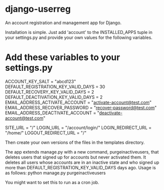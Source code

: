 django-userreg
==============

An account registration and management app for Django.

Installation is simple. Just add 'account' to the INSTALLED_APPS tuple in your settings.py and provide your own values for the following variables.

# Add these variables to your settings.py

ACCOUNT_KEY_SALT = "abcd123"
DEFAULT_REGISTRATION_KEY_VALID_DAYS = 30
DEFAULT_RECOVERY_KEY_VALID_DAYS = 2
DEFAULT_DEACTIVATION_KEY_VALID_DAYS = 2
EMAIL_ADDRESS_ACTIVATE_ACCOUNT = "activate-account@test.com"
EMAIL_ADDRESS_RECOVER_PASSWORD = "recover-password@test.com"
EMAIL_ADDRESS_DEACTIVATE_ACCOUNT = "deactivate-account@test.com"

SITE_URL = "/"
LOGIN_URL = "/account/login/"
LOGIN_REDIRECT_URL = "/home/"
LOGOUT_REDIRECT_URL = "/"

Then create your own versions of the files in the templates directory.

The app extends manage.py with a new command, purgeinactiveusers, that deletes users that signed up for accounts but never activated them. It deletes all users whose accounts are in an inactive state and who signed up more than DEFAULT_REGISTRATION_KEY_VALID_DAYS days ago. Usage is as follows:
python manage.py purgeinactiveusers

You might want to set this to run as a cron job.

